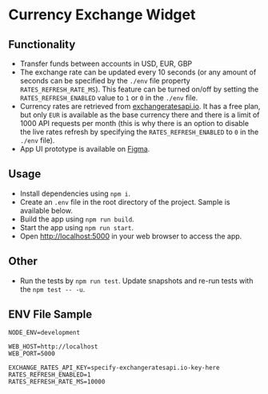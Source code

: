 # Currency Exchange Widget

## Functionality
* Transfer funds between accounts in USD, EUR, GBP
* The exchange rate can be updated every 10 seconds (or any amount of seconds can be specified by the `./env` file property `RATES_REFRESH_RATE_MS`). This feature can be turned on/off by setting the `RATES_REFRESH_ENABLED` value to `1` or `0` in the `./env` file.
* Currency rates are retrieved from [exchangeratesapi.io](https://exchangeratesapi.io/documentation/#latestrates). It has a free plan, but only `EUR` is available as the base currency there and there is a limit of 1000 API requests per month (this is why there is an option to disable the live rates refresh by specifying the `RATES_REFRESH_ENABLED` to `0` in the `./env` file).
* App UI prototype is available on [Figma](https://www.figma.com/file/l5ZKI9nTh8PTiIRNYWv40f/Currency-Exchange-Widget?node-id=2%3A2).

## Usage
* Install dependencies using `npm i`.
* Create an `.env` file in the root directory of the project. Sample is available below.
* Build the app using `npm run build`.
* Start the app using `npm run start`.
* Open [http://localhost:5000](http://localhost:5000) in your web browser to access the app.

## Other
* Run the tests by `npm run test`. Update snapshots and re-run tests with the `npm test -- -u`.

## ENV File Sample
```
NODE_ENV=development

WEB_HOST=http://localhost
WEB_PORT=5000

EXCHANGE_RATES_API_KEY=specify-exchangeratesapi.io-key-here
RATES_REFRESH_ENABLED=1 
RATES_REFRESH_RATE_MS=10000
```

